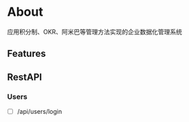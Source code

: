 # About

应用积分制、OKR、阿米巴等管理方法实现的企业数据化管理系统

## Features


## RestAPI

### Users

- [ ] /api/users/login 


## 